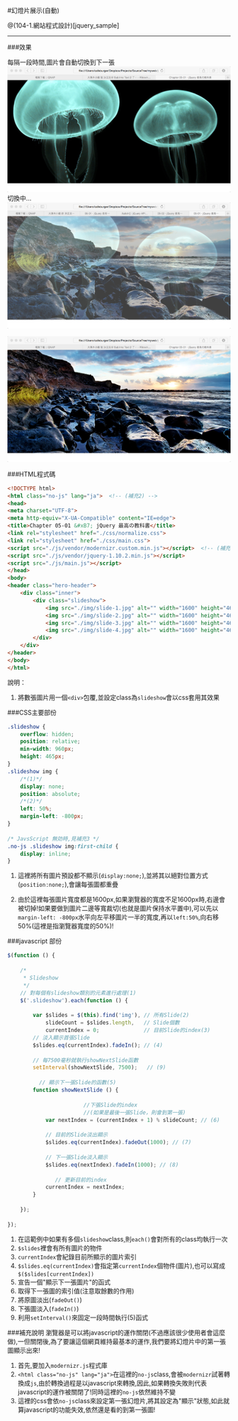 #幻燈片展示(自動)

@(104-1.網站程式設計)[jquery_sample]

---

###效果

每隔一段時間,圖片會自動切換到下一張
![](sample3-1.png)
切換中...
![](sample3-2.png)

![](sample3-3.png)

###HTML程式碼

```html
<!DOCTYPE html>
<html class="no-js" lang="ja">  <!-- (補充2) -->
<head>
<meta charset="UTF-8">
<meta http-equiv="X-UA-Compatible" content="IE=edge">
<title>Chapter 05-01 &#xB7; jQuery 最高の教科書</title>
<link rel="stylesheet" href="./css/normalize.css">
<link rel="stylesheet" href="./css/main.css">
<script src="./js/vendor/modernizr.custom.min.js"></script>  <!-- (補充1) -->
<script src="./js/vendor/jquery-1.10.2.min.js"></script>
<script src="./js/main.js"></script>
</head>
<body>
<header class="hero-header">
    <div class="inner">
        <div class="slideshow">
            <img src="./img/slide-1.jpg" alt="" width="1600" height="465">
            <img src="./img/slide-2.jpg" alt="" width="1600" height="465">
            <img src="./img/slide-3.jpg" alt="" width="1600" height="465">
            <img src="./img/slide-4.jpg" alt="" width="1600" height="465">
        </div>
    </div>
</header>
</body>
</html>
```

說明： 

1. 將數張圖片用一個`<div>`包覆,並設定class為`slideshow`會以css套用其效果

###CSS主要部份

```css
.slideshow {
    overflow: hidden;
    position: relative;
    min-width: 960px;
    height: 465px;
}
.slideshow img {
    /*(1)*/
    display: none;
    position: absolute;
    /*(2)*/
    left: 50%;
    margin-left: -800px;
}

/* JavsScript 無効時,見補充3 */
.no-js .slideshow img:first-child {
    display: inline;
}

```

1. 這裡將所有圖片預設都不顯示(`display:none;`),並將其以絕對位置方式(`position:none;`),會讓每張圖都重疊

2. 由於這裡每張圖片寬度都是1600px,如果瀏覽器的寬度不足1600px時,右邊會被切掉!如果要做到圖片二邊等寬裁切(也就是圖片保持水平置中),可以先以`margin-left: -800px`水平向左平移圖片一半的寬度,再以`left:50%`,向右移50%(這裡是指瀏覽器寬度的50%)!

###javascript 部份

```javascript
$(function () {

    /*
     * Slideshow
     */
    // 對每個有slideshow類別的元素進行處理(1)
    $('.slideshow').each(function () {

        var $slides = $(this).find('img'), // 所有Slide(2)
            slideCount = $slides.length,   // Slide個數
            currentIndex = 0;              // 目前Slide的index(3)
        // 淡入顯示首張Slide
        $slides.eq(currentIndex).fadeIn(); // (4)

        // 每7500毫秒就執行showNextSlide函數
        setInterval(showNextSlide, 7500);   // (9)

          // 顯示下一張Slide的函數(5)
        function showNextSlide () {

                        //下張Slide的index
                        //(如果是最後一張Slide，則會到第一張)
            var nextIndex = (currentIndex + 1) % slideCount; // (6)

            // 目前的Slide淡出顯示
            $slides.eq(currentIndex).fadeOut(1000); // (7)

            // 下一張Slide淡入顯示
            $slides.eq(nextIndex).fadeIn(1000); // (8)

               // 更新目前的index
            currentIndex = nextIndex;
        }

    });

});

```

1. 在這範例中如果有多個`slideshow`class,則`each()`會對所有的class均執行一次
2. `$slides`裡會有所有圖片的物件
3. `currentIndex`會紀錄目前所顯示的圖片索引
4. `$slides.eq(currentIndex)`會指定第`currentIndex`個物件(圖片),也可以寫成`$($slides[currentIndex])`
5. 宣告一個"顯示下一張圖片"的函式
6. 取得下一張圖的索引值(注意取餘數的作用)
7. 將原圖淡出(`fadeOut()`)
8. 下張圖淡入(`fadeIn()`)
9. 利用`setInterval()`來固定一段時間執行(5)函式

###補充說明
瀏覽器是可以將javascript的運作關閉(不過應該很少使用者會這麼做),一但關閉後,為了要讓這個網頁維持最基本的運作,我們要將幻燈片中的第一張圖顯示出來!

1. 首先,要加入`modernizr.js`程式庫
2. `<html class="no-js" lang="ja">`在這裡的`no-js`class,會被`modernizr`試著轉換成`js`,由於轉換過程是以javascript來轉換,因此,如果轉換失敗則代表javascript的運作被關閉了!同時這裡的`no-js`依然維持不變
3. 這裡的css會依`no-js`class來設定第一張幻燈片,將其設定為"顯示"狀態,如此就算javascript的功能失效,依然還是看的到第一張圖!

    